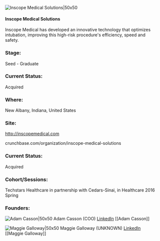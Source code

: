 

![Inscope Medical Solutions|50x50](https://apimg.techstars.com/connect/images/image_files/57436abb808320ef52000034/original/Inscope_Logos-01.jpg)

#### Inscope Medical Solutions
Inscope Medical has developed an innovative technology that optimizes intubation, improving this high-risk procedure's efficiency, speed and safety.

### Stage: 
Seed - Graduate 

### Current Status: 
Acquired

### Where:
New Albany, Indiana, United States

### Site:
http://inscopemedical.com



crunchbase.com/organization/inscope-medical-solutions

### Current Status: 
Acquired

### Cohort/Sessions: 
Techstars Healthcare in partnership with Cedars-Sinai, in Healthcare 2016 Spring

### Founders: 

![Adam Casson|50x50](http://apimg.techstars.com/sf/contacts/headshot/Headshot_5770f9418e049b53ee8f82e12.jpg) Adam Casson (COO) [LinkedIn](https://linkedin.com/in/adamcasson) [[Adam Casson]]

![Maggie Galloway|50x50](https://apimg.techstars.com/connect/images/image_files/56f290d1bbe36f6fba00000e/original/headshot_foxhollow.JPG) Maggie Galloway (UNKNOWN) [LinkedIn](https://linkedin.com/in/maggiegalloway) [[Maggie Galloway]]


